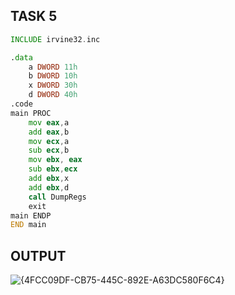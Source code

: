 ## TASK 5

```asm
INCLUDE irvine32.inc

.data
	a DWORD 11h
	b DWORD 10h
	x DWORD 30h
	d DWORD 40h
.code 
main PROC
	mov eax,a
	add eax,b
	mov ecx,a
	sub ecx,b
	mov ebx, eax
	sub ebx,ecx
	add ebx,x
	add ebx,d
	call DumpRegs
	exit
main ENDP
END main
```

## OUTPUT
![{4FCC09DF-CB75-445C-892E-A63DC580F6C4}](https://github.com/user-attachments/assets/740ab270-e79e-4f97-8148-86ea01c1f28e)
